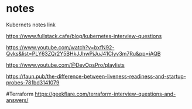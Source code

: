# notes

Kubernets notes link

https://www.fullstack.cafe/blog/kubernetes-interview-questions

https://www.youtube.com/watch?v=bxfN92-Qvks&list=PLY63ZQr2Y5BHkJJhwPjJuJ41CIyv3m7Ru&pp=iAQB

https://www.youtube.com/@DevOpsPro/playlists

https://faun.pub/the-difference-between-liveness-readiness-and-startup-probes-781bd3141079

#Terraform
https://geekflare.com/terraform-interview-questions-and-answers/
